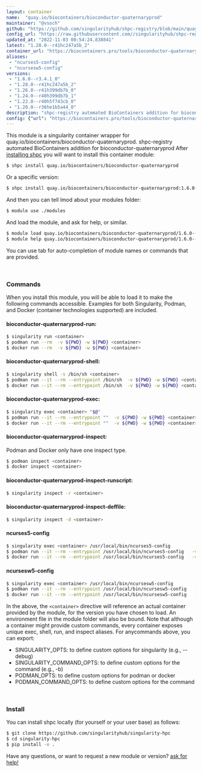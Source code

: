 ```yaml
---
layout: container
name:  "quay.io/biocontainers/bioconductor-quaternaryprod"
maintainer: "@vsoch"
github: "https://github.com/singularityhub/shpc-registry/blob/main/quay.io/biocontainers/bioconductor-quaternaryprod/container.yaml"
config_url: "https://raw.githubusercontent.com//singularityhub/shpc-registry/main/quay.io/biocontainers/bioconductor-quaternaryprod/container.yaml"
updated_at: "2022-11-03 00:54:24.838841"
latest: "1.28.0--r41hc247a5b_2"
container_url: "https://biocontainers.pro/tools/bioconductor-quaternaryprod"
aliases:
 - "ncurses5-config"
 - "ncursesw5-config"
versions:
 - "1.6.0--r3.4.1_0"
 - "1.28.0--r41hc247a5b_2"
 - "1.26.0--r41h399db7b_0"
 - "1.24.0--r40h399db7b_1"
 - "1.22.0--r40h5f743cb_0"
 - "1.20.0--r36he1b5a44_0"
description: "shpc-registry automated BioContainers addition for bioconductor-quaternaryprod"
config: {"url": "https://biocontainers.pro/tools/bioconductor-quaternaryprod", "maintainer": "@vsoch", "description": "shpc-registry automated BioContainers addition for bioconductor-quaternaryprod", "latest": {"1.28.0--r41hc247a5b_2": "sha256:2f927445e57b0f6c5f6174a901bb12dd9af3b0d5b7142a73637839036be4078c"}, "tags": {"1.6.0--r3.4.1_0": "sha256:2d6c93ceecf1c2c11881775b35763b0175da2b2d9e6315103e74abb4d14c7fac", "1.28.0--r41hc247a5b_2": "sha256:2f927445e57b0f6c5f6174a901bb12dd9af3b0d5b7142a73637839036be4078c", "1.26.0--r41h399db7b_0": "sha256:e6c770498577785b5adcd4762048f70660134b2769f1d9c6a6ce89308d8de1a4", "1.24.0--r40h399db7b_1": "sha256:26537ef36df088a1bbdc876b0e2c984e9d47c6a1b668c680d73db1dd262ce8eb", "1.22.0--r40h5f743cb_0": "sha256:5751801da87e3d3f350062d9263d9af9ff68880377fd05178bca30b010494d3c", "1.20.0--r36he1b5a44_0": "sha256:6d7b0238d4412a323c7832e0f30eb3cf7a7e0984128145e360f2bc1486e37c38"}, "docker": "quay.io/biocontainers/bioconductor-quaternaryprod", "aliases": {"ncurses5-config": "/usr/local/bin/ncurses5-config", "ncursesw5-config": "/usr/local/bin/ncursesw5-config"}}
---
```


This module is a singularity container wrapper for quay.io/biocontainers/bioconductor-quaternaryprod.
shpc-registry automated BioContainers addition for bioconductor-quaternaryprod
After [installing shpc](#install) you will want to install this container module:


```bash
$ shpc install quay.io/biocontainers/bioconductor-quaternaryprod
```

Or a specific version:

```bash
$ shpc install quay.io/biocontainers/bioconductor-quaternaryprod:1.6.0--r3.4.1_0
```

And then you can tell lmod about your modules folder:

```bash
$ module use ./modules
```

And load the module, and ask for help, or similar.

```bash
$ module load quay.io/biocontainers/bioconductor-quaternaryprod/1.6.0--r3.4.1_0
$ module help quay.io/biocontainers/bioconductor-quaternaryprod/1.6.0--r3.4.1_0
```

You can use tab for auto-completion of module names or commands that are provided.

<br>

### Commands

When you install this module, you will be able to load it to make the following commands accessible.
Examples for both Singularity, Podman, and Docker (container technologies supported) are included.

#### bioconductor-quaternaryprod-run:

```bash
$ singularity run <container>
$ podman run --rm  -v ${PWD} -w ${PWD} <container>
$ docker run --rm  -v ${PWD} -w ${PWD} <container>
```

#### bioconductor-quaternaryprod-shell:

```bash
$ singularity shell -s /bin/sh <container>
$ podman run --it --rm --entrypoint /bin/sh  -v ${PWD} -w ${PWD} <container>
$ docker run --it --rm --entrypoint /bin/sh  -v ${PWD} -w ${PWD} <container>
```

#### bioconductor-quaternaryprod-exec:

```bash
$ singularity exec <container> "$@"
$ podman run --it --rm --entrypoint ""  -v ${PWD} -w ${PWD} <container> "$@"
$ docker run --it --rm --entrypoint ""  -v ${PWD} -w ${PWD} <container> "$@"
```

#### bioconductor-quaternaryprod-inspect:

Podman and Docker only have one inspect type.

```bash
$ podman inspect <container>
$ docker inspect <container>
```

#### bioconductor-quaternaryprod-inspect-runscript:

```bash
$ singularity inspect -r <container>
```

#### bioconductor-quaternaryprod-inspect-deffile:

```bash
$ singularity inspect -d <container>
```


#### ncurses5-config

```bash
$ singularity exec <container> /usr/local/bin/ncurses5-config
$ podman run --it --rm --entrypoint /usr/local/bin/ncurses5-config   -v ${PWD} -w ${PWD} <container> -c " $@"
$ docker run --it --rm --entrypoint /usr/local/bin/ncurses5-config   -v ${PWD} -w ${PWD} <container> -c " $@"
```


#### ncursesw5-config

```bash
$ singularity exec <container> /usr/local/bin/ncursesw5-config
$ podman run --it --rm --entrypoint /usr/local/bin/ncursesw5-config   -v ${PWD} -w ${PWD} <container> -c " $@"
$ docker run --it --rm --entrypoint /usr/local/bin/ncursesw5-config   -v ${PWD} -w ${PWD} <container> -c " $@"
```



In the above, the `<container>` directive will reference an actual container provided
by the module, for the version you have chosen to load. An environment file in the
module folder will also be bound. Note that although a container
might provide custom commands, every container exposes unique exec, shell, run, and
inspect aliases. For anycommands above, you can export:

 - SINGULARITY_OPTS: to define custom options for singularity (e.g., --debug)
 - SINGULARITY_COMMAND_OPTS: to define custom options for the command (e.g., -b)
 - PODMAN_OPTS: to define custom options for podman or docker
 - PODMAN_COMMAND_OPTS: to define custom options for the command

<br>

### Install

You can install shpc locally (for yourself or your user base) as follows:

```bash
$ git clone https://github.com/singularityhub/singularity-hpc
$ cd singularity-hpc
$ pip install -e .
```

Have any questions, or want to request a new module or version? [ask for help!](https://github.com/singularityhub/singularity-hpc/issues)